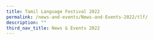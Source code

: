 ```yaml
---
title: Tamil Language Festival 2022
permalink: /news-and-events/News-and-Events-2022/tlf/
description: ""
third_nav_title: News & Events 2022
---
```

